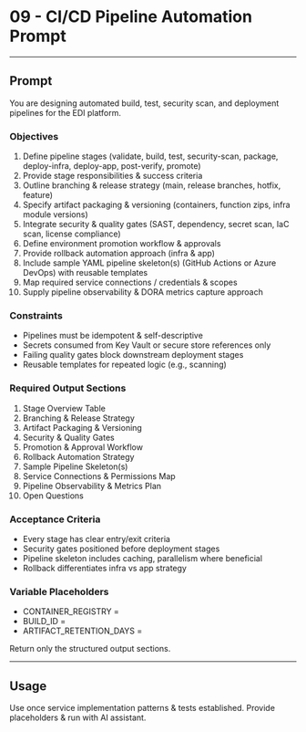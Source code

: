 # 09 - CI/CD Pipeline Automation Prompt

---
## Prompt
You are designing automated build, test, security scan, and deployment pipelines for the EDI platform.

### Objectives
1. Define pipeline stages (validate, build, test, security-scan, package, deploy-infra, deploy-app, post-verify, promote)
2. Provide stage responsibilities & success criteria
3. Outline branching & release strategy (main, release branches, hotfix, feature)
4. Specify artifact packaging & versioning (containers, function zips, infra module versions)
5. Integrate security & quality gates (SAST, dependency, secret scan, IaC scan, license compliance)
6. Define environment promotion workflow & approvals
7. Provide rollback automation approach (infra & app)
8. Include sample YAML pipeline skeleton(s) (GitHub Actions or Azure DevOps) with reusable templates
9. Map required service connections / credentials & scopes
10. Supply pipeline observability & DORA metrics capture approach

### Constraints
- Pipelines must be idempotent & self-descriptive
- Secrets consumed from Key Vault or secure store references only
- Failing quality gates block downstream deployment stages
- Reusable templates for repeated logic (e.g., scanning)

### Required Output Sections
1. Stage Overview Table
2. Branching & Release Strategy
3. Artifact Packaging & Versioning
4. Security & Quality Gates
5. Promotion & Approval Workflow
6. Rollback Automation Strategy
7. Sample Pipeline Skeleton(s)
8. Service Connections & Permissions Map
9. Pipeline Observability & Metrics Plan
10. Open Questions

### Acceptance Criteria
- Every stage has clear entry/exit criteria
- Security gates positioned before deployment stages
- Pipeline skeleton includes caching, parallelism where beneficial
- Rollback differentiates infra vs app strategy

### Variable Placeholders
- CONTAINER_REGISTRY = <registry name>
- BUILD_ID = <build identifier pattern>
- ARTIFACT_RETENTION_DAYS = <number>

Return only the structured output sections.

---
## Usage
Use once service implementation patterns & tests established. Provide placeholders & run with AI assistant.
